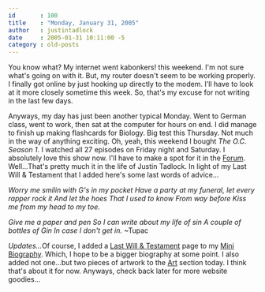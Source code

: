 ```yaml
---
id       : 100
title    : "Monday, January 31, 2005"
author   : justintadlock
date     : 2005-01-31 10:11:00 -5
category : old-posts
---
```


You know what? My internet went kabonkers! this weekend.  I'm not sure what's going on with it.  But, my router doesn't seem to be working properly.  I finally got online by just hooking up directly to the modem.  I'll have to look at it more closely sometime this week.  So, that's my excuse for not writing in the last few days.

Anyways, my day has just been another typical Monday.  Went to German class, went to work, then sat at the computer for hours on end.  I did manage to finish up making flashcards for Biology. Big test this Thursday.  Not much in the way of anything exciting.  Oh, yeah, this weekend I bought <i> The O.C. Season 1</i>.  I watched all 27 episodes on Friday night and Saturday.  I absolutely love this show now.  I'll have to make a spot for it in the <a href="http://forum.dark-autumn.com" title="Dark Autumn Forum" rel="external"> Forum</a>.  Well...That's pretty much it in the life of Justin Tadlock.  In light of my Last Will & Testament that I added here's some last words of advice...

<em>
Worry me smilin with G's in my pocket
Have a party at my funeral, let every rapper rock it
And let the hoes
That I used to know
From way before
Kiss me from my head to my toe.

Give me a paper and pen
So I can write about my life of sin
A couple of bottles of Gin
In case I don't get in.
</em>
~Tupac

<em>Updates...</em>Of course, I added a <a href="http://www.dark-autumn.com/people/justin_tadlock/articles/LastWillAndTestament.php"> Last Will & Testament</a> page to my <a href="http://www.dark-autumn.com/people/justin_tadlock/articles/Biography.php" title="Mini Biography"> Mini Biography</a>.  Which, I hope to be a bigger biography at some point.  I also added not one...but two pieces of artwork to the <a href="http://www.dark-autumn.com/art" title="Art Section"> Art</a> section today.  I think that's about it for now.  Anyways, check back later for more website goodies...
